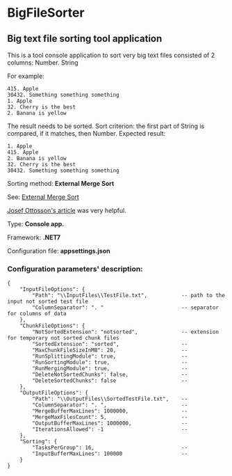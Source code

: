 # BigFileSorter
## Big text file sorting tool application
This is a tool console application to sort very big text files consisted of 2 columns: Number. String

For example:
```
415. Apple
30432. Something something something
1. Apple
32. Cherry is the best
2. Banana is yellow
```
The result needs to be sorted. Sort criterion: the first part of String is compared, if it matches, then Number.
Expected result:
```
1. Apple
415. Apple
2. Banana is yellow
32. Cherry is the best
30432. Something something something
```
Sorting method: **External Merge Sort**

See: [External Merge Sort](https://en.wikipedia.org/wiki/External_sorting)

[Josef Ottosson's article](https://josef.codes/sorting-really-large-files-with-c-sharp/) was very helpful.

Type: **Console app.**

Framework: **.NET7**

Configuration file: **appsettings.json**

### Configuration parameters' description:

```
{
    "InputFileOptions": {
        "Path": "\\InputFiles\\TestFile.txt",           -- path to the input not sorted test file
        "ColumnSeparator": ". "                         -- separator for columns of data
    },
    "ChunkFileOptions": {
        "NotSortedExtension": "notsorted",              -- extension for temporary not sorted chunk files
        "SortedExtension": "sorted",                    --
        "MaxChunkFileSizeInMB": 20,                     --
        "RunSplittingModule": true,                     --
        "RunSortingModule": true,                       --
        "RunMergingModule": true,                       --
        "DeleteNotSortedChunks": false,                 --
        "DeleteSortedChunks": false                     --
    },
    "OutputFileOptions": {
        "Path": "\\OutputFiles\\SortedTestFile.txt",    --
        "ColumnSeparator": ". ",                        --
        "MergeBufferMaxLines": 1000000,                 --
        "MergeMaxFilesCount": 5,                        --
        "OutputBufferMaxLines": 1000000,                --
        "IterationsAllowed": -1                         --
    },
    "Sorting": {
        "TasksPerGroup": 16,                            --
        "InputBufferMaxLines": 100000                   --
    }
}
```
